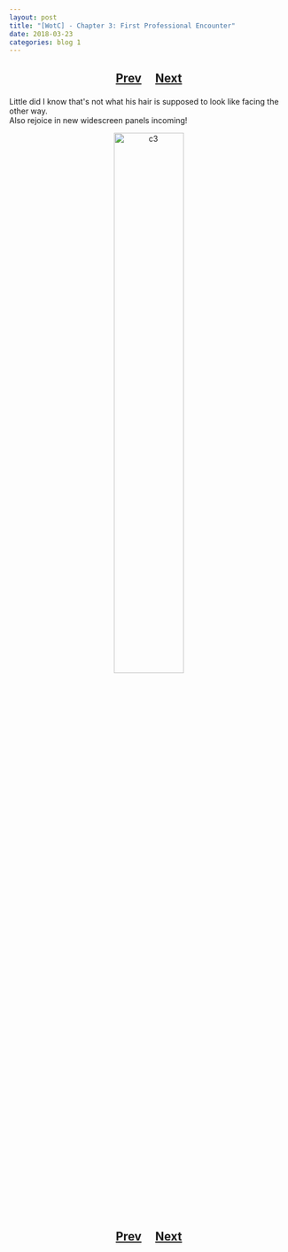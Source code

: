 ```yaml
---
layout: post
title: "[WotC] - Chapter 3: First Professional Encounter"
date: 2018-03-23
categories: blog 1
---
```


<h2>
  <p style="text-align:center;">
    <a href="/wingsofthechorus/archive/2018/03/15/chapter2">Prev</a>
    &nbsp;&nbsp;&nbsp;
    <a href="/wingsofthechorus/archive/2018/03/30/chapter4">Next</a>
  </p>
</h2>

Little did I know that's not what his hair is supposed to look like facing the other way.
<br>
Also rejoice in new widescreen panels incoming!

<p style="text-align:center;">
  <img src="/wingsofthechorus/images/comics/c3.png" width="50%" alt="c3"/>
</p>

<h2>
  <p style="text-align:center;">
    <a href="/wingsofthechorus/archive/2018/03/15/chapter2">Prev</a>
    &nbsp;&nbsp;&nbsp;
    <a href="/wingsofthechorus/archive/2018/03/30/chapter4">Next</a>
  </p>
</h2>

